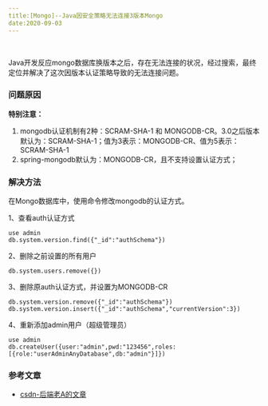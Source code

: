 ```yaml
---
title:[Mongo]--Java因安全策略无法连接3版本Mongo
date:2020-09-03
---
```


​		

​		Java开发反应mongo数据库换版本之后，存在无法连接的状况，经过搜索，最终定位并解决了这次因版本认证策略导致的无法连接问题。

### 问题原因

**特别注意：**

1. mongodb认证机制有2种：SCRAM-SHA-1 和 MONGODB-CR。3.0之后版本默认为：SCRAM-SHA-1；值为3表示：MONGODB-CR、值为5表示：SCRAM-SHA-1
2. spring-mongodb默认为：MONGODB-CR，且不支持设置认证方式；



### 解决方法

在Mongo数据库中，使用命令修改mongodb的认证方式。

1、查看auth认证方式

```
use admin
db.system.version.find({"_id":"authSchema"})
```

2、删除之前设置的所有用户

```
db.system.users.remove({})
```

3、删除原auth认证方式，并设置为MONGODB-CR

```
db.system.version.remove({"_id":"authSchema"})
db.system.version.insert({"_id":"authSchema","currentVersion":3})
```

4、重新添加admin用户（超级管理员）

```
use admin
db.createUser({user:"admin",pwd:"123456",roles:[{role:"userAdminAnyDatabase",db:"admin"}]})
```



### 参考文章

- [csdn-后端老A的文章](https://blog.csdn.net/sanpangouba/article/details/78953556)